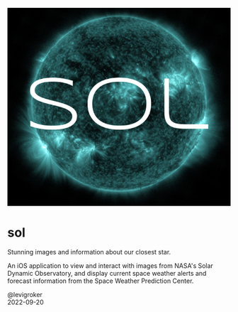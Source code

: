 ![Sol](Resources/sol_title@50.png)

# sol
Stunning images and information about our closest star.

An iOS application to view and interact with images from NASA's Solar Dynamic Observatory,
and display current space weather alerts and forecast information from the Space Weather Prediction Center.

@levigroker  
2022-09-20